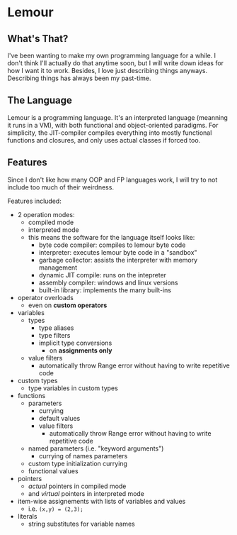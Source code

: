 
# Lemour
## What's That?
I've been wanting to make my own programming language for a while. I don't think I'll actually do that anytime soon, but I will write down ideas for how I want it to work. Besides, I love just describing things anyways. Describing things has always been my past-time.

## The Language
Lemour is a programming language. It's an interpreted language (meanning it runs in a VM), with both functional and object-oriented paradigms. For simplicity, the JIT-compiler compiles everything into mostly functional functions and closures, and only uses actual classes if forced too.

## Features
Since I don't like how many OOP and FP languages work, I will try to not include too much of their weirdness.

Features included:
* 2 operation modes:
    * compiled mode
    * interpreted mode
    * this means the software for the language itself looks like:
        * byte code compiler: compiles to lemour byte code
        * interpreter: executes lemour byte code in a "sandbox"
        * garbage collector: assists the interpreter with memory management
        * dynamic JIT compile: runs on the intepreter
        * assembly compiler: windows and linux versions
        * built-in library: implements the many built-ins
* operator overloads
    * even on **custom operators**
* variables
    * types
        * type aliases
        * type filters
        * implicit type conversions
            * on **assignments only**
    * value filters
        * automatically throw Range error without having to write repetitive code
* custom types
    * type variables in custom types
* functions
    * parameters
        * currying
        * default values
        * value filters
            * automatically throw Range error without having to write repetitive code
    * named parameters (i.e. "keyword arguments")
        * currying of names parameters
    * custom type initialization currying
    * functional values
* pointers
    * *actual* pointers in compiled mode
    * and *virtual* pointers in interpreted mode
* item-wise assignements with lists of variables and values
    * i.e. `(x,y) = (2,3);`
* literals
    * string substitutes for variable names
